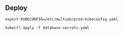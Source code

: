 ## Deploy

```
export KUBECONFIG=/etc/multimo/prod-kubeconfig.yaml
```

```
kubectl apply -f database-secrets.yaml
```